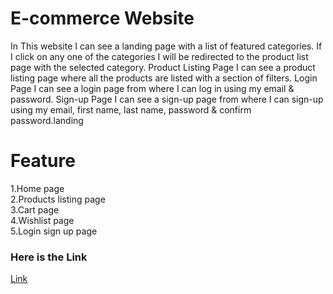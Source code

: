 # E-commerce Website
In This website I can see a landing page with a list of featured categories. If I click on any one of the categories I will be redirected to the product list page with the selected category.
Product Listing Page I can see a product listing page where all the products are listed with a section of filters.
Login Page I can see a login page from where I can log in using my email & password.
Sign-up Page I can see a sign-up page from where I can sign-up using my email, first name, last name, password & confirm password.landing 
# Feature
1.Home page<br>
2.Products listing page<br>
3.Cart page<br>
4.Wishlist page<br>
5.Login sign up page<br>
### Here is the Link
[Link](brave-hamilton-edd87a.netlify.app/)


